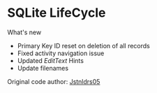 # SQLite LifeCycle

What's new

+ Primary Key ID reset on deletion of all records<br>
+ Fixed activity navigation issue<br>
+ Updated <i>EditText</i> Hints<br>
+ Update filenames

Original code author: [Jstnldrs05 ](https://github.com/Jstnldrs05)
